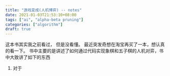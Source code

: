 ```yaml
---
title: "游戏变成(人机博弈) -- notes"
date: 2021-01-03T21:53:10+08:00
tags: ["ai", "alpha-beta pruning"]
categories: ["algorithm"]
draft: true
---
```


这本书其实我之前看过， 但是没看懂。 最近突发奇想在淘宝再买了一本，想认真的看一下。
书中主要的是讲述了如何通过代码实现象棋和五子棋的人机对弈，书中大致讲了如下的东西
1. 对于
